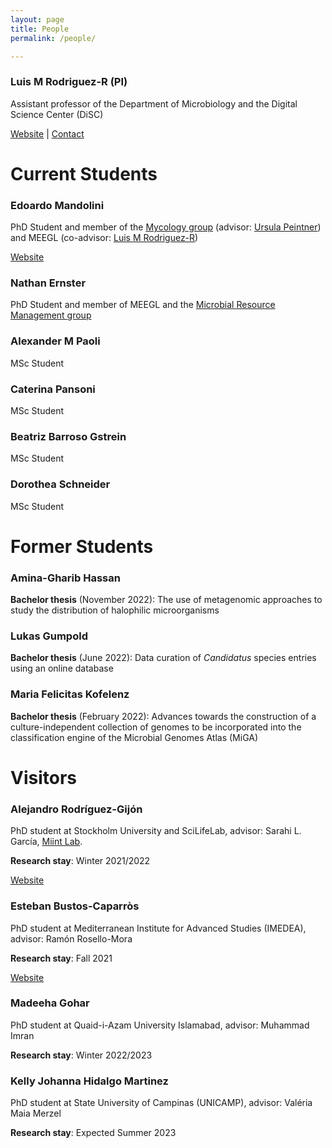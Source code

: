 ```yaml
---
layout: page
title: People
permalink: /people/

---
```


### Luis M Rodriguez-R (PI)

Assistant professor of the Department of Microbiology and the Digital Science
Center (DiSC)

[Website](https://rodriguez-r.com/) |
[Contact](mailto:miguel.rodriguez@uibk.ac.at)


# Current Students

### Edoardo Mandolini

PhD Student and member of the
[Mycology group](https://www.uibk.ac.at/microbiology/research/mykologie/)
(advisor: [Ursula Peintner](https://www.uibk.ac.at/microbiology/team/peintner_ursula))
and MEEGL (co-advisor: [Luis M Rodriguez-R](https://disc-genomics.uibk.ac.at))

[Website](https://www.uibk.ac.at/microbiology/team/edoardo_mandolini)

### Nathan Ernster

PhD Student and member of MEEGL and the
[Microbial Resource Management group](https://www.uibk.ac.at/de/microbiology/forschung/mikrobielles-ressourcenmanagement/)

### Alexander M Paoli

MSc Student

### Caterina Pansoni

MSc Student

### Beatriz Barroso Gstrein

MSc Student

### Dorothea Schneider

MSc Student


# Former Students

### Amina-Gharib Hassan

**Bachelor thesis** (November 2022):
The use of metagenomic approaches to study the distribution of halophilic
microorganisms

### Lukas Gumpold

**Bachelor thesis** (June 2022):
Data curation of *Candidatus* species entries using an online database

### Maria Felicitas Kofelenz

**Bachelor thesis** (February 2022):
Advances towards the construction of a culture-independent collection of genomes
to be incorporated into the classification engine of the Microbial Genomes Atlas
(MiGA)


# Visitors

### Alejandro Rodríguez-Gijón

PhD student at Stockholm University and SciLifeLab, advisor:
Sarahi L. García, [Miint Lab](https://miint.org/).

**Research stay**: Winter 2021/2022

[Website](https://www.su.se/english/profiles/alro6651-1.482789)

### Esteban Bustos-Caparròs

PhD student at Mediterranean Institute for Advanced Studies (IMEDEA),
advisor: Ramón Rosello-Mora

**Research stay**: Fall 2021

[Website](https://imedea.uib-csic.es/ficha.php?pid=2764)

### Madeeha Gohar

PhD student at Quaid-i-Azam University Islamabad,
advisor: Muhammad Imran

**Research stay**: Winter 2022/2023

### Kelly Johanna Hidalgo Martinez

PhD student at State University of Campinas (UNICAMP),
advisor: Valéria Maia Merzel

**Research stay**: Expected Summer 2023

